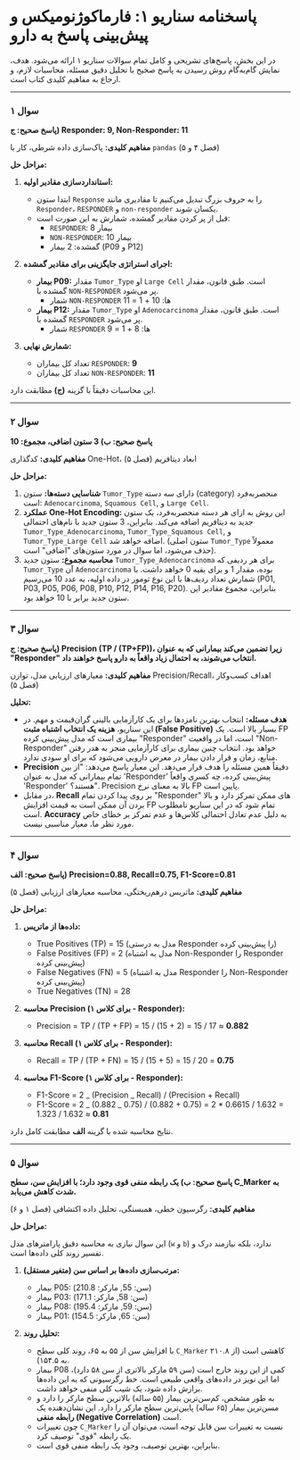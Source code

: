 # پاسخنامه سناریو ۱: فارماکوژنومیکس و پیش‌بینی پاسخ به دارو

در این بخش، پاسخ‌های تشریحی و کامل تمام سوالات سناریو ۱ ارائه می‌شود. هدف، نمایش گام‌به‌گام روش رسیدن به پاسخ صحیح با تحلیل دقیق مسئله، محاسبات لازم، و ارجاع به مفاهیم کلیدی کتاب است.

---

### **سوال ۱**

**پاسخ صحیح: ج) Responder: 9, Non-Responder: 11**

**مفاهیم کلیدی:** پاک‌سازی داده شرطی، کار با `pandas` (فصل ۴ و ۵)

**مراحل حل:**

1.  **استانداردسازی مقادیر اولیه:**

    - ابتدا ستون `Response` را به حروف بزرگ تبدیل می‌کنیم تا مقادیری مانند `Responder`، `RESPONDER` و `non-responder` یکسان شوند.
    - قبل از پر کردن مقادیر گمشده، شمارش به این صورت است:
      - `RESPONDER`: 8 بیمار
      - `NON-RESPONDER`: 10 بیمار
      - گمشده: 2 بیمار (P09 و P12)

2.  **اجرای استراتژی جایگزینی برای مقادیر گمشده:**

    - **بیمار P09:** مقدار `Tumor_Type` او `Large Cell` است. طبق قانون، مقدار گمشده با `NON-RESPONDER` پر می‌شود.
      - شمار `NON-RESPONDER` ها: 10 + 1 = 11
    - **بیمار P12:** مقدار `Tumor_Type` او `Adenocarcinoma` است. طبق قانون، مقدار گمشده با `RESPONDER` پر می‌شود.
      - شمار `RESPONDER` ها: 8 + 1 = 9

3.  **شمارش نهایی:**
    - تعداد کل بیماران `RESPONDER`: **9**
    - تعداد کل بیماران `NON-RESPONDER`: **11**

این محاسبات دقیقاً با گزینه **(ج)** مطابقت دارد.

---

### **سوال ۲**

**پاسخ صحیح: ب) 3 ستون اضافی، مجموع: 10**

**مفاهیم کلیدی:** کدگذاری One-Hot، ابعاد دیتافریم (فصل ۵)

**مراحل حل:**

1.  **شناسایی دسته‌ها:** ستون `Tumor_Type` دارای سه دسته (category) منحصربه‌فرد است: `Adenocarcinoma`, `Squamous Cell`, و `Large Cell`.
2.  **عملکرد One-Hot Encoding:** این روش به ازای هر دسته منحصربه‌فرد، یک ستون جدید به دیتافریم اضافه می‌کند. بنابراین، 3 ستون جدید با نام‌های احتمالی `Tumor_Type_Adenocarcinoma`, `Tumor_Type_Squamous Cell`, و `Tumor_Type_Large Cell` اضافه خواهد شد. (ستون اصلی `Tumor_Type` معمولاً حذف می‌شود، اما سوال در مورد ستون‌های "اضافی" است).
3.  **محاسبه مجموع:** ستون جدید `Tumor_Type_Adenocarcinoma` برای هر ردیفی که `Tumor_Type` آن `Adenocarcinoma` بوده، مقدار 1 و برای بقیه 0 خواهد داشت. با شمارش تعداد ردیف‌ها با این نوع تومور در داده اولیه، به عدد 10 می‌رسیم (P01, P03, P05, P06, P08, P10, P12, P14, P16, P20). بنابراین، مجموع مقادیر این ستون جدید برابر با 10 خواهد بود.

---

### **سوال ۳**

**پاسخ صحیح: ج) Precision (TP / (TP+FP))، زیرا تضمین می‌کند بیمارانی که به عنوان "Responder" انتخاب می‌شوند، به احتمال زیاد واقعاً به دارو پاسخ خواهند داد.**

**مفاهیم کلیدی:** معیارهای ارزیابی مدل، توازن Precision/Recall، اهداف کسب‌وکار (فصل ۵)

**تحلیل:**

- **هدف مسئله:** انتخاب بهترین نامزدها برای یک کارآزمایی بالینی گران‌قیمت و مهم. در این سناریو، **هزینه یک انتخاب اشتباه مثبت (False Positive)** بسیار بالا است. یک FP بیماری است که مدل پیش‌بینی کرده "Responder" است، اما در واقعیت "Non-Responder" خواهد بود. انتخاب چنین بیماری برای کارآزمایی منجر به هدر رفتن منابع، زمان و قرار دادن بیمار در معرض دارویی می‌شود که برای او سودی ندارد.
- **Precision** دقیقاً همین مسئله را هدف قرار می‌دهد. این معیار پاسخ می‌دهد: "از بین تمام بیمارانی که مدل به عنوان 'Responder' پیش‌بینی کرده، چه کسری واقعاً 'Responder' هستند؟". Precision بالا به معنای نرخ FP پایین است.
- در مقابل، **Recall** بر روی پیدا کردن تمام "Responder" های ممکن تمرکز دارد و بالا بردن آن ممکن است به قیمت افزایش FP تمام شود که در این سناریو نامطلوب است. **Accuracy** به دلیل عدم تعادل احتمالی کلاس‌ها و عدم تمرکز بر خطای خاص مورد نظر ما، معیار مناسبی نیست.

---

### **سوال ۴**

**پاسخ صحیح: الف) Precision=0.88, Recall=0.75, F1-Score=0.81**

**مفاهیم کلیدی:** ماتریس درهم‌ریختگی، محاسبه معیارهای ارزیابی (فصل ۵)

**مراحل حل:**

1.  **داده‌ها از ماتریس:**

    - True Positives (TP) = 15 (مدل به درستی Responder را پیش‌بینی کرده)
    - False Positives (FP) = 2 (مدل به اشتباه Non-Responder را Responder پیش‌بینی کرده)
    - False Negatives (FN) = 5 (مدل به اشتباه Responder را Non-Responder پیش‌بینی کرده)
    - True Negatives (TN) = 28

2.  **محاسبه Precision (برای کلاس ۱ - Responder):**

    - Precision = TP / (TP + FP) = 15 / (15 + 2) = 15 / 17 ≈ **0.882**

3.  **محاسبه Recall (برای کلاس ۱ - Responder):**

    - Recall = TP / (TP + FN) = 15 / (15 + 5) = 15 / 20 = **0.75**

4.  **محاسبه F1-Score (برای کلاس ۱ - Responder):**
    - F1-Score = 2 _ (Precision _ Recall) / (Precision + Recall)
    - F1-Score = 2 _ (0.882 _ 0.75) / (0.882 + 0.75) = 2 \* 0.6615 / 1.632 = 1.323 / 1.632 ≈ **0.81**

نتایج محاسبه شده با گزینه **الف** مطابقت کامل دارد.

---

### **سوال ۵**

**پاسخ صحیح: ب) یک رابطه منفی قوی وجود دارد؛ با افزایش سن، سطح C_Marker به شدت کاهش می‌یابد.**

**مفاهیم کلیدی:** رگرسیون خطی، همبستگی، تحلیل داده اکتشافی (فصل ۱ و ۶)

**مراحل حل:**

این سوال نیازی به محاسبه دقیق پارامترهای مدل (`w` و `b`) ندارد، بلکه نیازمند درک و تفسیر روند کلی داده‌ها است.

1.  **مرتب‌سازی داده‌ها بر اساس سن (متغیر مستقل):**

    - بیمار P05: (سن: 55, مارکر: 210.8)
    - بیمار P03: (سن: 58, مارکر: 171.1)
    - بیمار P08: (سن: 59, مارکر: 195.4)
    - بیمار P01: (سن: 65, مارکر: 154.5)

2.  **تحلیل روند:**
    - با افزایش سن از ۵۵ به ۶۵، روند کلی سطح `C_Marker` کاهشی است (از ۲۱۰.۸ به ۱۵۴.۵).
    - بیمار P08 کمی از این روند خارج است (سن ۵۹ مارکر بالاتری از سن ۵۸ دارد)، اما این نویز در داده‌های واقعی طبیعی است. خط رگرسیونی که به این داده‌ها برازش داده شود، یک شیب کلی منفی خواهد داشت.
    - به طور مشخص، کم‌سن‌ترین بیمار (۵۵ ساله) بالاترین سطح مارکر را دارد و مسن‌ترین بیمار (۶۵ ساله) پایین‌ترین سطح مارکر را دارد. این نشان‌دهنده یک **رابطه منفی (Negative Correlation)** است.
    - چون تغییرات `C_Marker` نسبت به تغییرات سن قابل توجه است، می‌توان آن را یک رابطه "قوی" توصیف کرد.
    - بنابراین، بهترین توصیف، وجود یک رابطه منفی قوی است.
